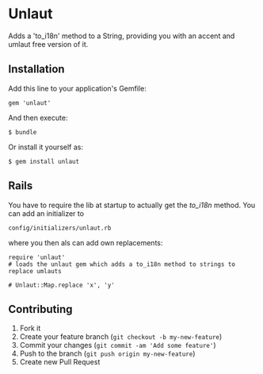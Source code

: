 # Unlaut

Adds  a 'to_i18n' method to a String, providing you with an accent and umlaut free version of it.


## Installation

Add this line to your application's Gemfile:

    gem 'unlaut'

And then execute:

    $ bundle

Or install it yourself as:

    $ gem install unlaut

## Rails

You have to require the lib at startup to actually get the *to_i18n* method. You can add an initializer to
    
    config/initializers/unlaut.rb

where you then als can add own replacements:

    require 'unlaut'
    # loads the unlaut gem which adds a to_i18n method to strings to replace umlauts
    
    # Unlaut::Map.replace 'x', 'y'

## Contributing

1. Fork it
2. Create your feature branch (`git checkout -b my-new-feature`)
3. Commit your changes (`git commit -am 'Add some feature'`)
4. Push to the branch (`git push origin my-new-feature`)
5. Create new Pull Request
